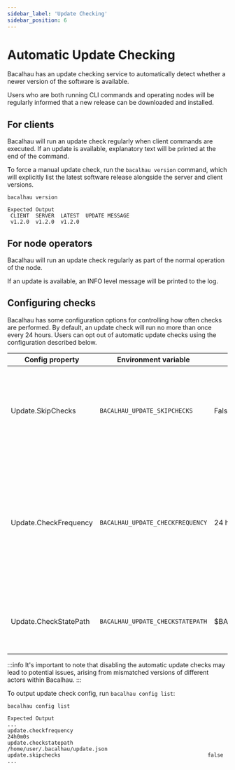 ```yaml
---
sidebar_label: 'Update Checking'
sidebar_position: 6
---
```


# Automatic Update Checking

Bacalhau has an update checking service to automatically detect whether a newer version of the software is available.

Users who are both running CLI commands and operating nodes will be regularly informed that a new release can be downloaded and installed.


## For clients

Bacalhau will run an update check regularly when client commands are executed. If an update is available, explanatory text will be printed at the end of the command.

To force a manual update check, run the `bacalhau version` command, which will explicitly list the latest software release alongside the server and client versions.

```shell
bacalhau version

Expected Output
 CLIENT  SERVER  LATEST  UPDATE MESSAGE
 v1.2.0  v1.2.0  v1.2.0
```

## For node operators

Bacalhau will run an update check regularly as part of the normal operation of the node.

If an update is available, an INFO level message will be printed to the log.

## Configuring checks

Bacalhau has some configuration options for controlling how often checks are performed. By default, an update check will run no more than once every 24 hours. Users can opt out of automatic update checks using the configuration described below. 

| Config property | Environment variable | Default value | Meaning |
|---|---|---|---|
| Update.SkipChecks | `BACALHAU_UPDATE_SKIPCHECKS` | False | If true, no update checks will be performed. As an environment variable, set to `"1"`, `"t"` or `"true"`. |
| Update.CheckFrequency | `BACALHAU_UPDATE_CHECKFREQUENCY` | 24 hours | The minimum amount of time between automated update checks. Set as any duration of hours, minutes or seconds, e.g. `24h` or `10m`. |
| Update.CheckStatePath | `BACALHAU_UPDATE_CHECKSTATEPATH` | $BACALHAU_DIR/update.json | An absolute path where Bacalhau should store the date and time of the last check. |

:::info
It's important to note that disabling the automatic update checks may lead to potential issues, arising from mismatched versions of different actors within Bacalhau.
:::

To output update check config, run `bacalhau config list`:

```shell
bacalhau config list

Expected Output
...
update.checkfrequency                                           24h0m0s                                  
update.checkstatepath                                           /home/user/.bacalhau/update.json  
update.skipchecks                                               false
...
```

